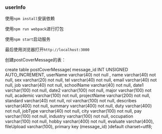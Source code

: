 ### userInfo

使用``npm install``安装依赖

使用``npm run webpack``进行打包

使用``npm start``启动服务

最后使用浏览器打开``http://localhost:3000``

创建postCoverMessage的表：

create table postCoverMessage(
    message_id INT UNSIGNED AUTO_INCREMENT,
    userName varchar(40) not null ,
    name varchar(40) not null,
    sex varchar(20) not null,
    tel varchar(40) not null,
    email varchar(40) not null,
    job varchar(40) not null,
    schoolName varchar(40) not null,
    date1 varchar(100) not null,
    date2 varchar(100) not null,
    major varchar(100) not null,
    academic varchar(100) not null,
    projectName varchar(200) not null,
    standard varchar(40) not null,
    rol varchar(100) not null,
    describes varchar(400) not null,
    summary varchar(400) not null,
    duty varchar(400) not null,
    jobType varchar(40) not null,
    city varchar(100) not null,
    pay varchar(100) not null,
    industry varchar(100) not null,
    occupation varchar(100) not null,
    hobby varchar(400) not null,
    evaluate varchar(400),
    fileUpload varchar(100),
    primary key (message_id)
)default charset=utf8;



